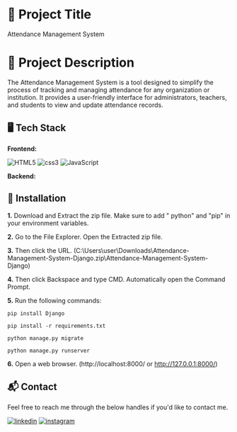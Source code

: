 # 🔗 Project Title
Attendance Management System


# 🔗 Project Description
The Attendance Management System is a tool designed to simplify the process of tracking and managing attendance for any organization or institution. It provides a user-friendly interface for administrators, teachers, and students to view and update attendance records.


## 🖥️ Tech Stack
**Frontend:**

![HTML5](https://img.shields.io/badge/HTML-3776AB?style=for-the-badge&logo=html5&logoColor=white)
![css3](https://img.shields.io/badge/CSS-239120?&style=for-the-badge&logo=css3&logoColor=white)
![JavaScript](https://img.shields.io/badge/JavaScript-F7DF1E?style=for-the-badge&logo=javascript&logoColor=black)

**Backend:**


## 📌 Installation
**1.** Download and Extract the zip file. Make sure to add " python" and "pip" in your environment variables.

**2.** Go to the File Explorer. Open the Extracted zip file.

**3.** Then click the URL. (C:\Users\user\Downloads\Attendance-Management-System-Django.zip\Attendance-Management-System-Django)

**4.** Then click Backspace and type CMD. Automatically open the Command Prompt.

**5.** Run the following commands:

```
pip install Django
```
```
pip install -r requirements.txt
```
```
python manage.py migrate
```
```
python manage.py runserver
```

**6.** Open a web browser. (http://localhost:8000/ or http://127.0.0.1:8000/)


## 📬 Contact

Feel free to reach me through the below handles if you'd like to contact me.

[![linkedin](https://img.shields.io/badge/LinkedIn-0077B5?style=for-the-badge&logo=linkedin&logoColor=white)](https://www.linkedin.com/in/keerthana-m-083454259)
[![instagram](https://img.shields.io/badge/Instagram-E4405F?style=for-the-badge&logo=instagram&logoColor=white)](https://www.instagram.com/keerthana0mohan)
